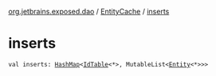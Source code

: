 [org.jetbrains.exposed.dao](../index.md) / [EntityCache](index.md) / [inserts](.)

# inserts

`val inserts: `[`HashMap`](http://docs.oracle.com/javase/6/docs/api/java/util/HashMap.html)`<`[`IdTable`](../-id-table/index.md)`<*>, MutableList<`[`Entity`](../-entity/index.md)`<*>>>`